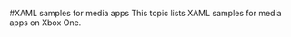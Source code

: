 #XAML samples for media apps
This topic lists XAML samples for media apps on Xbox One.


<!--HONumber=Mar16_HO5-->


